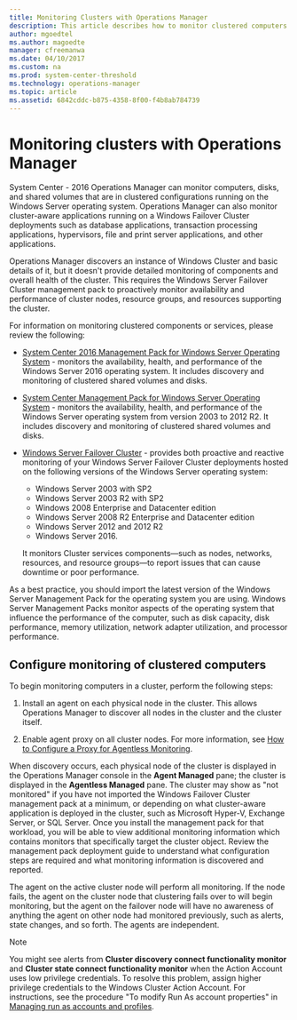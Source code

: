 ```yaml
---
title: Monitoring Clusters with Operations Manager
description: This article describes how to monitor clustered computers and components in Operations Manager 2016.
author: mgoedtel
ms.author: magoedte
manager: cfreemanwa
ms.date: 04/10/2017
ms.custom: na
ms.prod: system-center-threshold
ms.technology: operations-manager
ms.topic: article
ms.assetid: 6842cddc-b875-4358-8f00-f4b8ab784739
---
```


# Monitoring clusters with Operations Manager
System Center - 2016 Operations Manager can monitor computers, disks, and shared volumes that are in clustered configurations running on the Windows Server operating system. Operations Manager can also monitor cluster-aware applications running on a Windows Failover Cluster deployments such as database applications, transaction processing applications, hypervisors, file and print server applications, and other applications.  

Operations Manager discovers an instance of Windows Cluster and basic details of it, but it doesn't provide detailed monitoring of components and overall health of the cluster.  This requires the Windows Server Failover Cluster management pack to proactively monitor availability and performance of cluster nodes, resource groups, and resources supporting the cluster.     

For information on monitoring clustered components or services, please review the following:

* [System Center 2016 Management Pack for Windows Server Operating System](https://www.microsoft.com/download/details.aspx?id=54303) - monitors the availability, health, and performance of the Windows Server 2016 operating system.  It includes discovery and monitoring of clustered shared volumes and disks.

* [System Center Management Pack for Windows Server Operating System](https://www.microsoft.com/download/details.aspx?id=9296) - monitors the availability, health, and performance of the Windows Server operating system from version 2003 to 2012 R2.  It includes discovery and monitoring of clustered shared volumes and disks.  

* [Windows Server Failover Cluster](https://www.microsoft.com/download/details.aspx?id=54701) - provides both proactive and reactive monitoring of your Windows Server Failover Cluster deployments hosted on the following versions of the Windows Server operating system:

   * Windows Server 2003 with SP2
   * Windows Server 2003 R2 with SP2
   * Windows 2008 Enterprise and Datacenter edition
   * Windows Server 2008 R2 Enterprise and Datacenter edition
   * Windows Server 2012 and 2012 R2
   * Windows Server 2016. 
  
    It monitors Cluster services components—such as nodes, networks, resources, and resource groups—to report issues that can cause downtime or poor performance. 

As a best practice, you should import the latest version of the Windows Server Management Pack for the operating system you are using. Windows Server Management Packs monitor aspects of the operating system that influence the performance of the computer, such as disk capacity, disk performance, memory utilization, network adapter utilization, and processor performance.

## Configure monitoring of clustered computers 
To begin monitoring computers in a cluster, perform the following steps:  
  
1.  Install an agent on each physical node in the cluster.  This allows Operations Manager to discover all nodes in the cluster and the cluster itself.  
  
2.  Enable agent proxy on all cluster nodes. For more information, see [How to Configure a Proxy for Agentless Monitoring](../../scom/agentless-monitoring-in-operations-manager.md#how-to-configure-a-proxy-for-agentless-monitoring).  
  
When discovery occurs, each physical node of the cluster is displayed in the Operations Manager console in the **Agent Managed** pane; the cluster is displayed in the **Agentless Managed** pane. The cluster may show as "not monitored" if you have not imported the Windows Failover Cluster management pack at a minimum, or depending on what cluster-aware application is deployed in the cluster, such as Microsoft Hyper-V, Exchange Server, or SQL Server.  Once you install the management pack for that workload, you will be able to view additional monitoring information which contains monitors that specifically target the cluster object.  Review the management pack deployment guide to understand what configuration steps are required and what monitoring information is discovered and reported.    

The agent on the active cluster node will perform all monitoring. If the node fails, the agent on the cluster node that clustering fails over to will begin monitoring, but the agent on the failover node will have no awareness of anything the agent on other node had monitored previously, such as alerts, state changes, and so forth. The agents are independent.  
  
> [!NOTE]  
> You might see alerts from **Cluster discovery connect functionality monitor** and **Cluster state connect functionality monitor** when the Action Account uses low privilege credentials. To resolve this problem, assign higher privilege credentials to the Windows Cluster Action Account. For instructions, see the procedure "To modify Run As account properties" in [Managing run as accounts and profiles](../../scom/manage-security-maintain-runas-profiles.md).  
  
